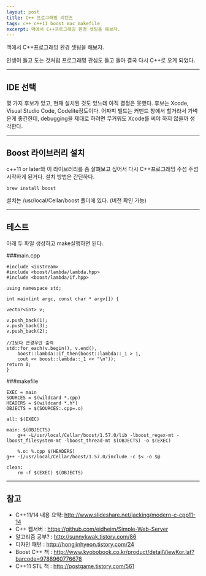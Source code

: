 ```yaml
--- 
layout: post 
title: C++ 프로그래밍 리턴즈  
tags: c++ c++11 boost mac makefile  
excerpt: 맥에서 C++프로그래밍 환경 셋팅을 해보자.  
---  
```


맥에서 C++프로그래밍 환경 셋팅을 해보자.  
  
인생이 돌고 도는 것처럼 프로그래밍 관심도 돌고 돌아 결국 다시 C++로 오게 되었다.  
  
----------
  
## IDE 선택  
  
몇 가지 후보가 있고, 현재 설치된 것도 있느데 아직 결정은 못했다. 후보는 Xcode, Visual Studio Code, Codelite정도이다. 어짜피 빌드는 커맨드 창에서 할거라서 가벼운게 좋긴한데, debugging을 제대로 하려면 무거워도 Xcode를 써야 하지 않을까 생각한다.  
  


----------
## Boost 라이브러리 설치  
  
c++11 or later와 이 라이브러리를 좀 살펴보고 싶어서 다시 C++프로그래밍 주섬 주섬 시작하게 된거다. 설치 방법은 간단하다.  
  

    brew install boost  
  
설치는 /usr/local/Cellar/boost 폴더에 있다. (버전 확인 가능)  
  
----------
## 테스트  

아래 두 파일 생성하고 make실행하면 된다. 

###main.cpp  

    #include <iostream>
    #include <boost/lambda/lambda.hpp>
    #include <boost/lambda/if.hpp>
    
    using namespace std;
    
    int main(int argc, const char * argv[]) {
    
    vector<int> v;
    
    v.push_back(1);
    v.push_back(3);
    v.push_back(2);
    
    //1보다 큰경우만 출력
    std::for_each(v.begin(), v.end(),
	    boost::lambda::if_then(boost::lambda::_1 > 1,
	    cout << boost::lambda::_1 << "\n"));
	return 0;
	}  

###makefile  
  

    EXEC = main
    SOURCES = $(wildcard *.cpp)
    HEADERS = $(wildcard *.h*)
    OBJECTS = $(SOURCES:.cpp=.o)
    
    all: $(EXEC)
    
    main: $(OBJECTS)
	    g++ -L/usr/local/Cellar/boost/1.57.0/lib -lboost_regex-mt -lboost_filesystem-mt -lboost_thread-mt $(OBJECTS) -o $(EXEC)
	    
	    %.o: %.cpp $(HEADERS)
	g++ -I/usr/local/Cellar/boost/1.57.0/include -c $< -o $@
	
	clean:
		rm -f $(EXEC) $(OBJECTS)  
  


----------
## 참고  

 - C++11/14 내용 요약: http://www.slideshare.net/jacking/modern-c-cpp11-14
 - C++ 웹서버 : https://github.com/eidheim/Simple-Web-Server
 - 알고리즘 공부? : http://sunnykwak.tistory.com/86
 - 디자인 패턴 : http://hongjinhyeon.tistory.com/24
 - Boost C++ 책 : http://www.kyobobook.co.kr/product/detailViewKor.laf?barcode=9788960776678
 - C++11 STL 책 : http://postgame.tistory.com/561

  

